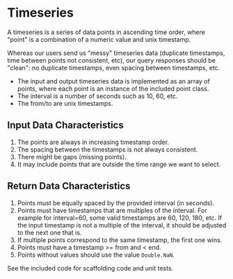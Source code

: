 # Timeseries

A timeseries is a series of data points in ascending time order,
where "point" is a combination of a numeric value and unix timestamp.

Whereas our users send us "messy" timeseries data (duplicate timestamps, time between points not consistent, etc),
our query responses should be "clean": no duplicate timestamps, even spacing between timestamps, etc.

* The input and output timeseries data is implemented as an array of points, where each point is an instance of the included point class.
* The interval is a number of seconds such as 10, 60, etc.
* The from/to are unix timestamps.

## Input Data Characteristics
1) The points are always in increasing timestamp order.
2) The spacing between the timestamps is not always consistent.
3) There might be gaps (missing points).
4) It may include points that are outside the time range we want to select.

## Return Data Characteristics
1) Points must be equally spaced by the provided interval (in seconds).
2) Points must have timestamps that are multiples of the interval.
   For example for interval=60, some valid timestamps are 60, 120, 180, etc.
   If the input timestamp is not a multiple of the interval, it should be adjusted to the next one that is.
3) If multiple points correspond to the same timestamp, the first one wins.
4) Points must have a timestamp >= from and < end.
5) Points without values should use the value `Double.NaN`.

See the included code for scaffolding code and unit tests.
